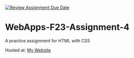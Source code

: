 [![Review Assignment Due Date](https://classroom.github.com/assets/deadline-readme-button-24ddc0f5d75046c5622901739e7c5dd533143b0c8e959d652212380cedb1ea36.svg)](https://classroom.github.com/a/4tKarLeg)
# WebApps-F23-Assignment-4
A practice assignment for HTML with CSS

<p>Hosted at: <a href="https://44-563-webapps-f23.github.io/44563-webapps-f23-assignment4-sai220284/">My Website</a></p>
